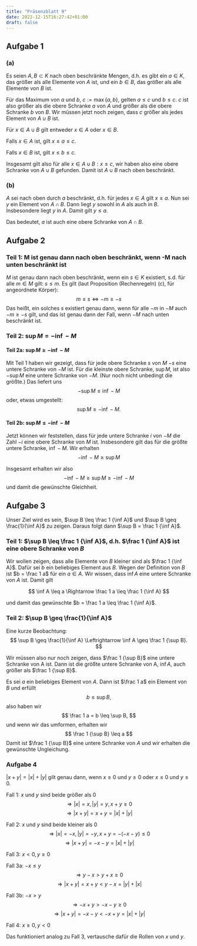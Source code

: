 ```yaml
---
title: "Präsenzblatt 9"
date: 2022-12-15T16:27:42+01:00
draft: false
---
```


## Aufgabe 1

### (a)

Es seien $A, B \subset K$ nach oben beschränkte Mengen, d.h. es gibt ein $a \in K$, das größer als alle Elemente von $A$ ist, und ein $b \in B$, das größer als alle Elemente von $B$ ist.

Für das Maximum von $a$ und $b$, $c := \max${$a,b$}, gelten $a \leq c$ und $b \leq c$. $c$ ist also größer als die obere Schranke $a$ von $A$ und größer als die obere Schranke $b$ von $B$. Wir müssen jetzt noch zeigen, dass $c$ größer als jedes Element von $A \cup B$ ist.

Für $x \in A \cup B$ gilt entweder $x \in A$ oder $x \in B$.

Falls $x \in A$ ist, gilt $x \leq a \leq c$.

Falls $x \in B$ ist, gilt $x \leq b \leq c$.

Insgesamt gilt also für alle $x \in A \cup B: x \leq c$, wir haben also eine obere Schranke von $A \cup B$ gefunden. Damit ist $A \cup B$ nach oben beschränkt.

### (b)

$A$ sei nach oben durch $a$ beschränkt, d.h. für jedes $x \in A$ gilt $x \leq a$. Nun sei $y$ ein Element von $A \cap B$. Dann liegt $y$ sowohl in $A$ als auch in $B$. Insbesondere liegt $y$ in $A$. Damit gilt $y \leq a$.

Das bedeutet, $a$ ist auch eine obere Schranke von $A \cap B$.

## Aufgabe 2

### Teil 1: M ist genau dann nach oben beschränkt, wenn -M nach unten beschränkt ist

$M$ ist genau dann nach oben beschränkt, wenn ein $s \in K$ existiert, s.d. für alle $m \in M$ gilt: $s \leq m$.
Es gilt (laut Proposition (Rechenregeln) (c), für angeordnete Körper):
$$
m \leq s \Leftrightarrow -m \geq -s
$$
Das heißt, ein solches $s$ existiert genau dann, wenn für alle $-m$ in $-M$ auch $-m \geq -s$ gilt, und das ist genau dann der Fall, wenn $-M$ nach unten beschränkt ist.

### Teil 2: $\sup M = -\inf -M$
#### Teil 2a: $\sup M \geq -\inf -M$

Mit Teil 1 haben wir gezeigt, dass für jede obere Schranke $s$ von $M$ $-s$ eine untere Schranke von $-M$ ist. Für die kleinste obere Schranke, $\sup M$, ist also $-\sup M$ eine untere Schranke von $-M$.
(Nur noch nicht unbedingt die größte.)
Das liefert uns
$$
-\sup M \leq \inf -M
$$
oder, etwas umgestellt:
$$
\sup M \geq -\inf -M.
$$

#### Teil 2b: $\sup M \leq -\inf -M$

Jetzt können wir feststellen, dass für jede untere Schranke $i$ von $-M$ die Zahl $-i$ eine obere Schranke von $M$ ist. Insbesondere gilt das für die größte untere Schranke, $\inf -M$. Wir erhalten
$$
-\inf -M \geq \sup M
$$

Insgesamt erhalten wir also
$$
-\inf -M \geq \sup M \geq -\inf -M
$$
und damit die gewünschte Gleichheit.

## Aufgabe 3

Unser Ziel wird es sein, $\sup B \leq \frac 1 {\inf A}$ und $\sup B \geq \frac{1}{\inf A}$ zu zeigen. Daraus folgt dann $\sup B = \frac 1 {\inf A}$.

### Teil 1: $\sup B \leq \frac 1 {\inf A}$, d.h. $\frac 1 {\inf A}$ ist eine obere Schranke von $B$

Wir wollen zeigen, dass alle Elemente von $B$ kleiner sind als $\frac 1 {\inf A}$. Dafür sei $b$ ein beliebiges Element aus $B$. Wegen der Definition von $B$ ist $b = \frac 1 a$ für ein $a \in A$.
Wir wissen, dass $\inf A$ eine untere Schranke von $A$ ist. Damit gilt

$$
\inf A \leq a
\Rightarrow
\frac 1 a \leq \frac 1 {\inf A}
$$

und damit das gewünschte $b = \frac 1 a \leq \frac 1 {\inf A}$.

### Teil 2: $\sup B \geq \frac{1}{\inf A}$

Eine kurze Beobachtung:
$$
\sup B \geq \frac{1}{\inf A}
\Leftrightarrow
\inf A \geq \frac 1 {\sup B}.
$$

Wir müssen also nur noch zeigen, dass $\frac 1 {\sup B}$ eine untere Schranke von A ist.
Dann ist die größte untere Schranke von A, $\inf A$, auch größer als $\frac 1 {\sup B}$.

Es sei $a$ ein beliebiges Element von $A$. Dann ist $\frac 1 a$ ein Element von $B$ und erfüllt
$$
b \leq \sup B,
$$
also haben wir
$$
\frac 1 a = b \leq \sup B,
$$
und wenn wir das umformen, erhalten wir
$$
\frac 1 {\sup B} \leq a
$$
Damit ist $\frac 1 {\sup B}$ eine untere Schranke von $A$ und wir erhalten die gewünschte Ungleichung.

### Aufgabe 4

$|x + y| = |x| + |y|$ gilt genau dann, wenn $x \geq 0$ und $y \geq 0$ oder $x \leq 0$ und $y \leq 0$.

Fall 1: $x$ und $y$ sind beide größer als 0
$$
\Rightarrow |x| = x, |y| = y, x+y \geq 0
$$
$$
\Rightarrow |x+y| = x+y = |x| + |y|
$$

Fall 2: $x$ und $y$ sind beide kleiner als 0
$$
\Rightarrow |x| = -x, |y| = -y, x+y = -(-x-y) \leq 0
$$
$$
\Rightarrow |x+y| = -x -y = |x| + |y|
$$

Fall 3: $x < 0, y \geq 0$

Fall 3a: $-x \leq y$
$$
\Rightarrow y - x > y + x \geq 0
$$
$$
\Rightarrow |x+y| = x+y < y-x = |y| + |x|
$$

Fall 3b: $-x > y$
$$
\Rightarrow -x+y > -x-y \geq 0
$$
$$
\Rightarrow |x+y| = -x-y < -x+y = |x| + |y|
$$

Fall 4: $x \geq 0, y < 0$

Das funktioniert analog zu Fall 3, vertausche dafür die Rollen von $x$ und $y$.